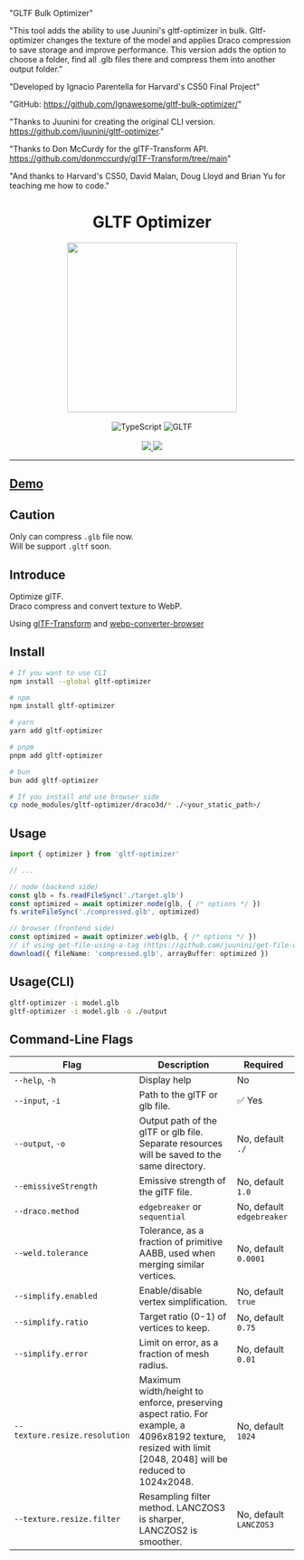 "GLTF Bulk Optimizer"

"This tool adds the ability to use Juunini's gltf-optimizer in bulk.
Gltf-optimizer changes the texture of the model and applies Draco compression to save storage and improve performance.
This version adds the option to choose a folder, find all .glb files there and compress them into another output folder."

"Developed by Ignacio Parentella for Harvard's CS50 Final Project"

"GitHub: <https://github.com/Ignawesome/gltf-bulk-optimizer/>"

"Thanks to Juunini for creating the original CLI version. <https://github.com/juunini/gltf-optimizer>."

"Thanks to Don McCurdy for the glTF-Transform API. <https://github.com/donmccurdy/glTF-Transform/tree/main>"

"And thanks to Harvard's CS50, David Malan, Doug Lloyd and Brian Yu for teaching me how to code."

<h1 align="center">GLTF Optimizer</h1>

<div align="center">
  <img
    src="https://repository-images.githubusercontent.com/581755148/e31793f8-a960-45f0-887e-fffe5f68677f"
    alt=""
    width="300"
  />
</div>

<br />

<div align="center">
  <img src="https://img.shields.io/badge/TypeScript-007ACC?style=for-the-badge&logo=typescript&logoColor=white" alt="TypeScript" />
  <img src="https://img.shields.io/badge/GLTF-07C160?style=for-the-badge&logo=gltf&logoColor=white" alt="GLTF" />
</div>

<br />

<div align="center">
  <a href="https://codecov.io/gh/juunini/gltf-optimizer"> 
    <img src="https://codecov.io/gh/juunini/gltf-optimizer/branch/main/graph/badge.svg?token=46CB8BN45T" /> 
  </a>
  <a href="https://snyk.io/test/github/juunini/gltf-optimizer">
    <img src="https://snyk.io/test/github/juunini/gltf-optimizer/badge.svg" />
  </a>
</div>

---

## [Demo](https://juunini.github.io/gltf-optimizer)

## Caution

Only can compress `.glb` file now.  
Will be support `.gltf` soon.  

## Introduce

Optimize glTF.  
Draco compress and convert texture to WebP.  

Using [glTF-Transform](https://github.com/donmccurdy/glTF-Transform) and [webp-converter-browser](https://github.com/juunini/webp-converter-browser)

## Install

```bash
# If you want to use CLI
npm install --global gltf-optimizer

# npm
npm install gltf-optimizer

# yarn
yarn add gltf-optimizer

# pnpm
pnpm add gltf-optimizer

# bun
bun add gltf-optimizer

# If you install and use browser side
cp node_modules/gltf-optimizer/draco3d/* ./<your_static_path>/
```

## Usage

```ts
import { optimizer } from 'gltf-optimizer'

// ...

// node (backend side)
const glb = fs.readFileSync('./target.glb')
const optimized = await optimizer.node(glb, { /* options */ })
fs.writeFileSync('./compressed.glb', optimized)

// browser (frontend side)
const optimized = await optimizer.web(glb, { /* options */ })
// if using get-file-using-a-tag (https://github.com/juunini/get-file-using-a-tag)
download({ fileName: 'compressed.glb', arrayBuffer: optimized })
```

## Usage(CLI)

```bash
gltf-optimizer -i model.glb
gltf-optimizer -i model.glb -o ./output
```

## Command-Line Flags

| Flag | Description | Required |
|-|-|-|
| `--help`, `-h` | Display help | No |
| `--input`, `-i` | Path to the glTF or glb file. | :white_check_mark: Yes |
| `--output`, `-o` | Output path of the glTF or glb file. Separate resources will be saved to the same directory. | No, default `./` |
| `--emissiveStrength` | Emissive strength of the glTF file. | No, default `1.0` |
| `--draco.method` | `edgebreaker` or `sequential` | No, default `edgebreaker` |
| `--weld.tolerance` | Tolerance, as a fraction of primitive AABB, used when merging similar vertices. | No, default `0.0001` |
| `--simplify.enabled` | Enable/disable vertex simplification. | No, default `true` |
| `--simplify.ratio` | Target ratio (0-1) of vertices to keep. | No, default `0.75` |
| `--simplify.error` | Limit on error, as a fraction of mesh radius. | No, default `0.01` |
| `--texture.resize.resolution` | Maximum width/height to enforce, preserving aspect ratio. For example, a 4096x8192 texture, resized with limit [2048, 2048] will be reduced to 1024x2048. | No, default `1024` |
| `--texture.resize.filter` | Resampling filter method. LANCZOS3 is sharper, LANCZOS2 is smoother. | No, default `LANCZOS3` |
